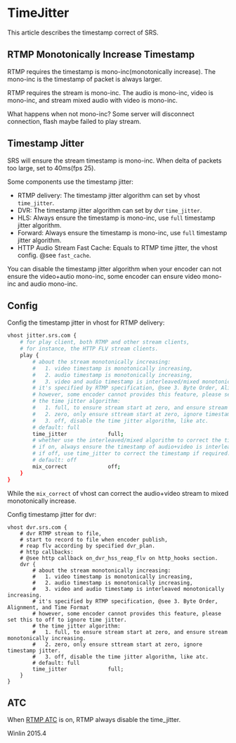 # TimeJitter

This article describes the timestamp correct of SRS.

## RTMP Monotonically Increase Timestamp

RTMP requires the timestamp is mono-inc(monotonically increase). The mono-inc is the 
timestamp of packet is always larger.

RTMP requires the stream is mono-inc. The audio is mono-inc, 
video is mono-inc, and stream mixed audio with video is mono-inc. 

What happens when not mono-inc? Some server will disconnect connection, flash maybe
failed to play stream.

## Timestamp Jitter

SRS will ensure the stream timestamp is mono-inc. When delta of packets too large, set to 40ms(fps 25).

Some components use the timestamp jitter:
* RTMP delivery: The timestamp jitter algorithm can set by vhost `time_jitter`.
* DVR: The timestamp jitter algorithm can set by dvr `time_jitter`.
* HLS: Always ensure the timestamp is mono-inc, use `full` timestamp jitter algorithm.
* Forward: Always ensure the timestamp is mono-inc, use `full` timestamp jitter algorithm.
* HTTP Audio Stream Fast Cache: Equals to RTMP time jitter, the vhost config. @see `fast_cache`.

You can disable the timestamp jitter algorithm when your encoder can not ensure the 
video+autio mono-inc, some encoder can ensure video mono-inc and audio mono-inc.

## Config

Config the timestamp jitter in vhost for RTMP delivery:

```bash
vhost jitter.srs.com {
    # for play client, both RTMP and other stream clients,
    # for instance, the HTTP FLV stream clients.
    play {
        # about the stream monotonically increasing:
        #   1. video timestamp is monotonically increasing, 
        #   2. audio timestamp is monotonically increasing,
        #   3. video and audio timestamp is interleaved/mixed monotonically increasing.
        # it's specified by RTMP specification, @see 3. Byte Order, Alignment, and Time Format
        # however, some encoder cannot provides this feature, please set this to off to ignore time jitter.
        # the time jitter algorithm:
        #   1. full, to ensure stream start at zero, and ensure stream monotonically increasing.
        #   2. zero, only ensure sttream start at zero, ignore timestamp jitter.
        #   3. off, disable the time jitter algorithm, like atc.
        # default: full
        time_jitter             full;
        # whether use the interleaved/mixed algorithm to correct the timestamp.
        # if on, always ensure the timestamp of audio+video is interleaved/mixed monotonically increase.
        # if off, use time_jitter to correct the timestamp if required.
        # default: off
        mix_correct             off;
    }
}
```

While the `mix_correct` of vhost can correct the audio+video stream to mixed monotonically increase.

Config timestamp jitter for dvr:

```
vhost dvr.srs.com {
    # dvr RTMP stream to file,
    # start to record to file when encoder publish,
    # reap flv according by specified dvr_plan.
    # http callbacks:
    # @see http callback on_dvr_hss_reap_flv on http_hooks section.
    dvr {
        # about the stream monotonically increasing:
        #   1. video timestamp is monotonically increasing, 
        #   2. audio timestamp is monotonically increasing,
        #   3. video and audio timestamp is interleaved monotonically increasing.
        # it's specified by RTMP specification, @see 3. Byte Order, Alignment, and Time Format
        # however, some encoder cannot provides this feature, please set this to off to ignore time jitter.
        # the time jitter algorithm:
        #   1. full, to ensure stream start at zero, and ensure stream monotonically increasing.
        #   2. zero, only ensure sttream start at zero, ignore timestamp jitter.
        #   3. off, disable the time jitter algorithm, like atc.
        # default: full
        time_jitter             full;
    }
}
```

## ATC

When [RTMP ATC](v1_EN_RTMP-ATC) is on,
RTMP always disable the time_jitter.

Winlin 2015.4

